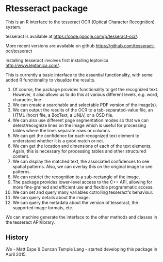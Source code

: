 # Rtesseract package

This is an R interface to the tesseract OCR (Optical Character Recognition) system.

tesseract is available at https://code.google.com/p/tesseract-ocr/.

More recent versions are available on github
  https://github.com/tesseract-ocr/tesseract

Installing tesseract involves first installing leptonica
http://www.leptonica.com/.

This is currently a basic interface to the essential functionality, with some
added R functionality to visualize the results.

1. Of course, the package provides functionality to get the recognized text.
However, it also allows us to do this at various different levels, e.g.
word, character, line
3. We can create a searchable and selectable PDF version of the image(s).
3. We can output the results of the OCR to a tab-separated-value file, an HTML (hocr) file, a BoxText, a UNLV, or a OSD file.
2. We can also use different page segmentation modes so that we can detect/recognize
lines on the image which is useful for processing tables where the lines separate
rows or columns
3. We can get the confidence for each recognized text element to understand whether it is 
  a good match or not.
3. We can get the location and dimensions of each of the text elements. Again, this is 
 necessary for processing tables and other structured content.
3. We can display the matched text, the associated confidences to see spatial patterns.
 Also, we can overlay this on the original image to see patterns.
3. We can restrict the recognition to a sub-rectangle of the image.
3. The package provides lower-level access to the C++ API, allowing for more fine-grained and efficient
 use and flexible programmatic access.
3. We can set and query many variables cotrolling tesseract's behaviour.
3. We can query details about the image.
3. We can query the metadata about the version of tesseract, the supported image formats, etc.



We can machine generate the interface to the other methods and classes in the tesseract API/library.


## History
We - Matt Espe & Duncan Temple Lang - started developing this package in April 2015.







<!--
install_name_tool  -change libtesseract.4.0.0.dylib /usr/local/lib/libtesseract.4.0.0.dylib Rtesseract.so 
-->

